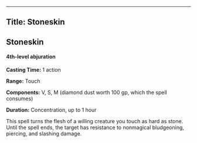-------------------------
Title: Stoneskin
-------------------------

## Stoneskin

#### 4th-level abjuration


**Casting Time:** 1 action

**Range:** Touch

**Components:** V, S, M (diamond dust worth 100 gp, which
the spell consumes)

**Duration:** Concentration, up to 1 hour


This spell turns the flesh of a willing creature you touch as hard as
stone. Until the spell ends, the target has resistance to nonmagical
bludgeoning, piercing, and slashing damage.


